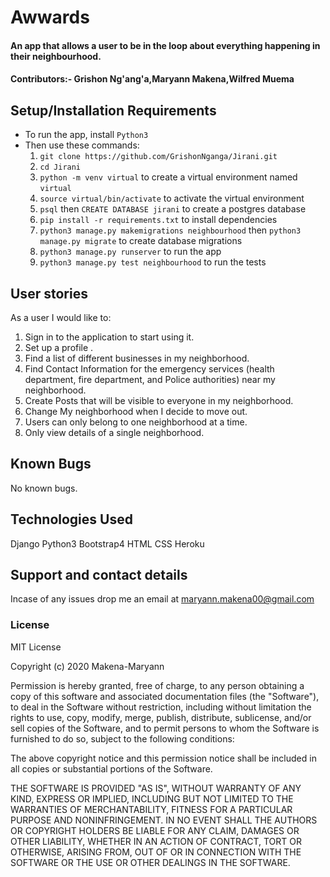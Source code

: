 # Awwards

#### An app that allows a user to be in the loop about everything happening in their neighbourhood.

####  Contributors:- **Grishon Ng'ang'a**,**Maryann Makena**,**Wilfred Muema**
         

## Setup/Installation Requirements

- To run the app, install `Python3`
- Then use these commands:
     1. `git clone https://github.com/GrishonNganga/Jirani.git`
     2. `cd Jirani`
     3. `python -m venv virtual` to create a virtual environment named `virtual`
     4. `source virtual/bin/activate` to activate the virtual environment
     5. `psql` then `CREATE DATABASE jirani` to create a postgres database
     6. `pip install -r requirements.txt` to install dependencies
     7. `python3 manage.py makemigrations neighbourhood` then `python3 manage.py migrate` to create database migrations
     8. `python3 manage.py runserver` to run the app
     9. `python3 manage.py test neighbourhood` to run the tests

## User stories
As a user I would like to:
  1. Sign in to the application to start using it.
  2. Set up a profile .
  3. Find a list of different businesses in my neighborhood.
  4. Find Contact Information for the emergency services (health department, fire department, and Police authorities) near my neighborhood.
  5. Create Posts that will be visible to everyone in my neighborhood.
  6. Change My neighborhood when I decide to move out.
  7. Users can only belong to one neighborhood at a time.
  8. Only view details of a single neighborhood.


## Known Bugs

No known bugs.

## Technologies Used

Django
Python3
Bootstrap4
HTML
CSS
Heroku

## Support and contact details

Incase of any issues drop me an email at maryann.makena00@gmail.com

### License

MIT License

Copyright (c) 2020 Makena-Maryann

Permission is hereby granted, free of charge, to any person obtaining a copy of this software and associated documentation files (the "Software"), to deal in the Software without restriction, including without limitation the rights to use, copy, modify, merge, publish, distribute, sublicense, and/or sell copies of the Software, and to permit persons to whom the Software is furnished to do so, subject to the following conditions:

The above copyright notice and this permission notice shall be included in all copies or substantial portions of the Software.

THE SOFTWARE IS PROVIDED "AS IS", WITHOUT WARRANTY OF ANY KIND, EXPRESS OR IMPLIED, INCLUDING BUT NOT LIMITED TO THE WARRANTIES OF MERCHANTABILITY, FITNESS FOR A PARTICULAR PURPOSE AND NONINFRINGEMENT. IN NO EVENT SHALL THE AUTHORS OR COPYRIGHT HOLDERS BE LIABLE FOR ANY CLAIM, DAMAGES OR OTHER LIABILITY, WHETHER IN AN ACTION OF CONTRACT, TORT OR OTHERWISE, ARISING FROM, OUT OF OR IN CONNECTION WITH THE SOFTWARE OR THE USE OR OTHER DEALINGS IN THE SOFTWARE.